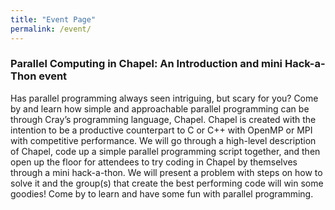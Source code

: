 ```yaml
---
title: "Event Page"
permalink: /event/
---
```


### Parallel Computing in Chapel: An Introduction and mini Hack-a-Thon event
Has parallel programming always seen intriguing, but scary for you? Come by and learn how simple and approachable parallel programming can be through Cray’s programming language, Chapel. Chapel is created with the intention to be a productive counterpart to C or C++ with OpenMP or MPI with competitive performance. We will go through a high-level description of Chapel, code up a simple parallel programming script together, and then open up the floor for attendees to try coding in Chapel by themselves through a mini hack-a-thon. We will present a problem with steps on how to solve it and the group(s) that create the best performing code will win some goodies! Come by to learn and have some fun with parallel programming.




